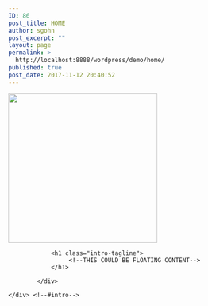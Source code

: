 ```yaml
---
ID: 86
post_title: HOME
author: sgohn
post_excerpt: ""
layout: page
permalink: >
  http://localhost:8888/wordpress/demo/home/
published: true
post_date: 2017-11-12 20:40:52
---
```

<img class="alignnone size-full wp-image-57" src="http://localhost:8888/wordpress/demo/wp-content/uploads/2017/10/cropped-Logo_vFinal.png" alt="" width="300"  /><div id="intro">
            <div class="wrap_1280">
               
                <h1 class="intro-tagline">
                     <!--THIS COULD BE FLOATING CONTENT-->
                </h1>

            </div>

	</div> <!--#intro-->
